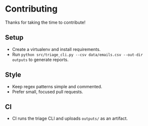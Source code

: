 
# Contributing

Thanks for taking the time to contribute!

## Setup
- Create a virtualenv and install requirements.
- Run `python src/triage_cli.py --csv data/emails.csv --out-dir outputs` to generate reports.

## Style
- Keep regex patterns simple and commented.
- Prefer small, focused pull requests.

## CI
- CI runs the triage CLI and uploads `outputs/` as an artifact.

